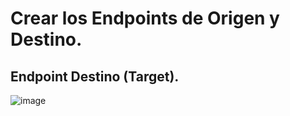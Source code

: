 # Crear los Endpoints de Origen y Destino.
## Endpoint Destino (Target).
![image](https://github.com/user-attachments/assets/84879372-e282-4d55-9f8b-18425dd1606b)
